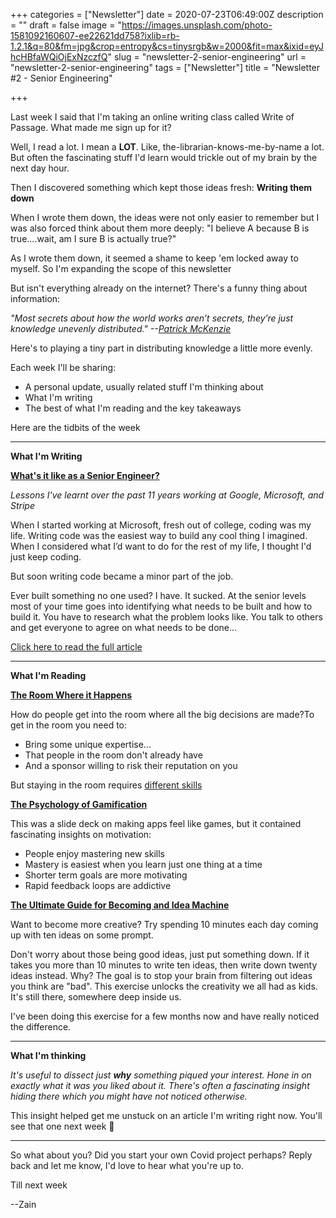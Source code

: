 +++
categories = ["Newsletter"]
date = 2020-07-23T06:49:00Z
description = ""
draft = false
image = "https://images.unsplash.com/photo-1581092160607-ee22621dd758?ixlib=rb-1.2.1&q=80&fm=jpg&crop=entropy&cs=tinysrgb&w=2000&fit=max&ixid=eyJhcHBfaWQiOjExNzczfQ"
slug = "newsletter-2-senior-engineering"
url = "newsletter-2-senior-engineering"
tags = ["Newsletter"]
title = "Newsletter #2 - Senior Engineering"

+++


Last week I said that I'm taking an online writing class called Write of Passage. What made me sign up for it?

Well, I read a lot. I mean a **LOT**. Like, the-librarian-knows-me-by-name a lot. But often the fascinating stuff I'd learn would trickle out of my brain by the next day hour.

Then I discovered something which kept those ideas fresh: **Writing them down**

When I wrote them down, the ideas were not only easier to remember but I was also forced think about them more deeply: "I believe A because B is true....wait, am I sure B is actually true?"

As I wrote them down, it seemed a shame to keep 'em locked away to myself. So I'm expanding the scope of this newsletter

But isn't everything already on the internet? There's a funny thing about information:

_"Most secrets about how the world works aren’t secrets, they’re just knowledge unevenly distributed." --[Patrick McKenzie](https://twitter.com/patio11/status/1220597909328056320?s=20&utm_source=newsletter&utm_medium=email&utm_campaign=what_its_like_as_a_senior_engineer&utm_term=2020-07-22)_

Here's to playing a tiny part in distributing knowledge a little more evenly.

Each week I'll be sharing:

* A personal update, usually related stuff I'm thinking about
* What I'm writing
* The best of what I'm reading and the key takeaways

Here are the tidbits of the week

---

**What I'm Writing**

**[What's it like as a Senior Engineer?](__GHOST_URL__/blog/whats-it-like-as-a-senior-engineer/?&utm_source=newsletter&utm_medium=email&utm_campaign=what_its_like_as_a_senior_engineer&utm_term=2020-07-22)**

_Lessons I've learnt over the past 11 years working at Google, Microsoft, and Stripe_

When I started working at Microsoft, fresh out of college, coding was my life. Writing code was the easiest way to build any cool thing I imagined.  When I considered what I’d want to do for the rest of my life, I thought I'd just keep coding.

But soon writing code became a minor part of the job.

Ever built something no one used? I have. It sucked. At the senior levels most of your time goes into identifying what needs to be built and how to build it. You have to research what the problem looks like. You talk to others and get everyone to agree on what needs to be done...

[Click here to read the full article](__GHOST_URL__/blog/whats-it-like-as-a-senior-engineer/?&utm_source=newsletter&utm_medium=email&utm_campaign=what_its_like_as_a_senior_engineer&utm_term=2020-07-22)

---

**What I'm Reading**

**[The Room Where it Happens](https://staffeng.com/guides/getting-in-the-room)**

How do people get into the room where all the big decisions are made?To get in the room you need to:

* Bring some unique expertise...
* That people in the room don't already have
* And a sponsor willing to risk their reputation on you

But staying in the room requires [different skills](https://twitter.com/ZainRzv/status/1283503549838528513?&utm_source=newsletter&utm_medium=email&utm_campaign=what_its_like_as_a_senior_engineer&utm_term=2020-07-22)

**[The Psychology of Gamification](https://web.archive.org/web/20120531074445if_/http://lunar.lostgarden.com/Mixing_Games_and_Applications.pdf)**

This was a slide deck on making apps feel like games, but it contained fascinating insights on motivation:

* People enjoy mastering new skills
* Mastery is easiest when you learn just one thing at a time
* Shorter term goals are more motivating
* Rapid feedback loops are addictive

**[The Ultimate Guide for Becoming and Idea Machine](https://jamesaltucher.com/blog/the-ultimate-guide-for-becoming-an-idea-machine)**

Want to become more creative? Try spending 10 minutes each day coming up with ten ideas on some prompt.

Don't worry about those being good ideas, just put something down. If it takes you more than 10 minutes to write ten ideas, then write down twenty ideas instead. Why? The goal is to stop your brain from filtering out ideas you think are "bad". This exercise unlocks the creativity we all had as kids. It's still there, somewhere deep inside us.

I've been doing this exercise for a few months now and have really noticed the difference.

---

**What I'm thinking**

_It's useful to dissect just **why** something piqued your interest. Hone in on exactly what it was you liked about it. There's often a fascinating insight hiding there which you might have not noticed otherwise._

This insight helped get me unstuck on an article I'm writing right now. You'll see that one next week 🙂

---

So what about you? Did you start your own Covid project perhaps? Reply back and let me know, I'd love to hear what you're up to.

Till next week

--Zain

